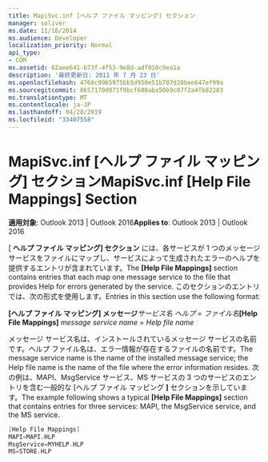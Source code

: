 ```yaml
---
title: MapiSvc.inf [ヘルプ ファイル マッピング] セクション
manager: soliver
ms.date: 11/16/2014
ms.audience: Developer
localization_priority: Normal
api_type:
- COM
ms.assetid: 62aee641-b73f-4f53-9e8d-adf010c9ea1a
description: '最終更新日: 2011 年 7 月 23 日'
ms.openlocfilehash: 4760c9965975bb5d950e51b707d28bee647ef99a
ms.sourcegitcommit: 8657170d071f9bcf680aba50b9c07f2a4fb82283
ms.translationtype: MT
ms.contentlocale: ja-JP
ms.lasthandoff: 04/28/2019
ms.locfileid: "33407558"
---
```

# <a name="mapisvcinf-help-file-mappings-section"></a><span data-ttu-id="5ec20-103">MapiSvc.inf [ヘルプ ファイル マッピング] セクション</span><span class="sxs-lookup"><span data-stu-id="5ec20-103">MapiSvc.inf [Help File Mappings] Section</span></span>

  
  
<span data-ttu-id="5ec20-104">**適用対象**: Outlook 2013 | Outlook 2016</span><span class="sxs-lookup"><span data-stu-id="5ec20-104">**Applies to**: Outlook 2013 | Outlook 2016</span></span> 
  
<span data-ttu-id="5ec20-105">[ **ヘルプ ファイル マッピング] セクション** には、各サービスが 1 つのメッセージ サービスをファイルにマップし、サービスによって生成されたエラーのヘルプを提供するエントリが含まれています。</span><span class="sxs-lookup"><span data-stu-id="5ec20-105">The **[Help File Mappings]** section contains entries that each map one message service to the file that provides Help for errors generated by the service.</span></span> <span data-ttu-id="5ec20-106">このセクションのエントリでは、次の形式を使用します。</span><span class="sxs-lookup"><span data-stu-id="5ec20-106">Entries in this section use the following format:</span></span> 
  
 <span data-ttu-id="5ec20-107">**[ヘルプ ファイル マッピング] メッセージ**_サービス名 ヘルプ_  =   _ファイル名_</span><span class="sxs-lookup"><span data-stu-id="5ec20-107">**[Help File Mappings]** _message service name_ =  _Help file name_</span></span>
  
<span data-ttu-id="5ec20-108">メッセージ サービス名は、インストールされているメッセージ サービスの名前です。ヘルプ ファイル名は、エラー情報が存在するファイルの名前です。</span><span class="sxs-lookup"><span data-stu-id="5ec20-108">The message service name is the name of the installed message service; the Help file name is the name of the file where the error information resides.</span></span> <span data-ttu-id="5ec20-109">次の例は、MAPI、MsgService サービス、MS サービスの 3 つのサービスのエントリを含む一般的な [ヘルプ ファイル マッピング **]** セクションを示しています。</span><span class="sxs-lookup"><span data-stu-id="5ec20-109">The example following shows a typical **[Help File Mappings]** section that contains entries for three services: MAPI, the MsgService service, and the MS service.</span></span> 
  
```cpp
[Help File Mappings]
MAPI=MAPI.HLP
MsgService=MYHELP.HLP
MS=STORE.HLP

```



